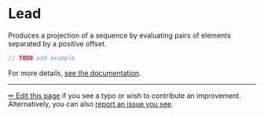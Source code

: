 # Lead

Produces a projection of a sequence by evaluating pairs of elements separated
by a positive offset.

```c# --destination-file ../code/Program.cs --region statements --project ../code/TryMoreLinq.csproj
// TODO add example
```

For more details, [see the documentation][doc].

---

[&#x270F; Edit this page][edit] if you see a typo or wish to contribute an
improvement. Alternatively, you can also [report an issue you see][issue].


[edit]: https://github.com/morelinq/try/edit/master/lead.md
[issue]: https://github.com/morelinq/try/issues/new?title=Lead
[doc]: https://morelinq.github.io/3.1/ref/api/html/Overload_MoreLinq_MoreEnumerable_Lead.htm
